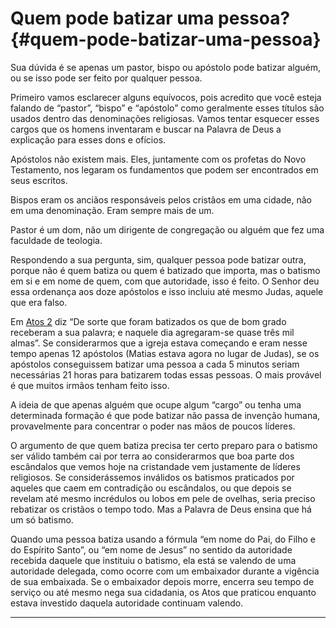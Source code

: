 # Quem pode batizar uma pessoa? {#quem-pode-batizar-uma-pessoa}

Sua dúvida é se apenas um pastor, bispo ou apóstolo pode batizar alguém, ou se isso pode ser feito por qualquer pessoa.

Primeiro vamos esclarecer alguns equívocos, pois acredito que você esteja falando de “pastor”, “bispo” e “apóstolo” como geralmente esses títulos são usados dentro das denominações religiosas. Vamos tentar esquecer esses cargos que os homens inventaram e buscar na Palavra de Deus a explicação para esses dons e ofícios.

Apóstolos não existem mais. Eles, juntamente com os profetas do Novo Testamento, nos legaram os fundamentos que podem ser encontrados em seus escritos.

Bispos eram os anciãos responsáveis pelos cristãos em uma cidade, não em uma denominação. Eram sempre mais de um.

Pastor é um dom, não um dirigente de congregação ou alguém que fez uma faculdade de teologia.

Respondendo a sua pergunta, sim, qualquer pessoa pode batizar outra, porque não é quem batiza ou quem é batizado que importa, mas o batismo em si e em nome de quem, com que autoridade, isso é feito. O Senhor deu essa ordenança aos doze apóstolos e isso incluiu até mesmo Judas, aquele que era falso.

Em [Atos 2](http://bibliaonline.com.br/acf/atos/2) diz “De sorte que foram batizados os que de bom grado receberam a sua palavra; e naquele dia agregaram-se quase três mil almas”. Se considerarmos que a igreja estava começando e eram nesse tempo apenas 12 apóstolos (Matias estava agora no lugar de Judas), se os apóstolos conseguissem batizar uma pessoa a cada 5 minutos seriam necessárias 21 horas para batizarem todas essas pessoas. O mais provável é que muitos irmãos tenham feito isso.

A ideia de que apenas alguém que ocupe algum “cargo” ou tenha uma determinada formação é que pode batizar não passa de invenção humana, provavelmente para concentrar o poder nas mãos de poucos líderes.

O argumento de que quem batiza precisa ter certo preparo para o batismo ser válido também cai por terra ao considerarmos que boa parte dos escândalos que vemos hoje na cristandade vem justamente de líderes religiosos. Se considerássemos inválidos os batismos praticados por aqueles que caem em contradição ou escândalos, ou que depois se revelam até mesmo incrédulos ou lobos em pele de ovelhas, seria preciso rebatizar os cristãos o tempo todo. Mas a Palavra de Deus ensina que há um só batismo.

Quando uma pessoa batiza usando a fórmula “em nome do Pai, do Filho e do Espírito Santo”, ou “em nome de Jesus” no sentido da autoridade recebida daquele que instituiu o batismo, ela está se valendo de uma autoridade delegada, como ocorre com um embaixador durante a vigência de sua embaixada. Se o embaixador depois morre, encerra seu tempo de serviço ou até mesmo nega sua cidadania, os Atos que praticou enquanto estava investido daquela autoridade continuam valendo.

*****